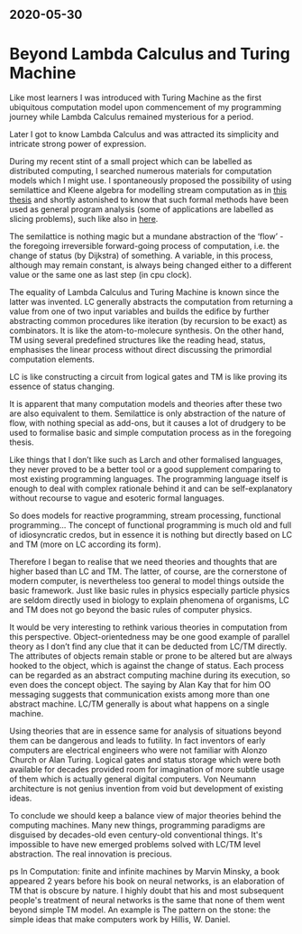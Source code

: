 ## 2020-05-30

# Beyond Lambda Calculus and Turing Machine

Like most learners I was introduced with Turing Machine as the first ubiquitous computation model upon commencement of my programming journey while Lambda Calculus remained mysterious for a period.

Later I got to know Lambda Calculus and was attracted its simplicity and intricate strong power of expression. 

During my recent stint of a small project which can be labelled as distributed computing, I searched numerous materials for computation models which I might use. I spontaneously proposed the possibility of using semilattice and Kleene algebra for modelling stream computation as in [this thesis](https://publikationen.bibliothek.kit.edu/1000012049) and shortly astonished to know that such formal methods have been used as general program analysis (some of applications are labelled as slicing problems), such like also in [here](https://pascal-group.bitbucket.io/teaching.html).

The semilattice is nothing magic but a mundane abstraction of the ‘flow’ - the foregoing irreversible forward-going process of computation, i.e. the change of status (by Dijkstra) of something. A variable, in this process, although may remain constant, is always being changed either to a different value or the same one as last step (in cpu clock).

The equality of Lambda Calculus and Turing Machine is known since the latter was invented. LC generally abstracts the computation from returning a value from one of two input variables and builds the edifice by further abstracting common procedures like iteration (by recursion to be exact) as combinators. It is like the atom-to-molecure synthesis. On the other hand, TM using several predefined structures like the reading head, status, emphasises the linear process without direct discussing the primordial computation elements.

LC is like constructing a circuit from logical gates and TM is like proving its essence of status changing. 

It is apparent that many computation models and theories after these two are also equivalent to them. Semilattice is only abstraction of the nature of flow, with nothing special as add-ons, but it causes a lot of drudgery to be used to formalise basic and simple computation process as in the foregoing thesis.

Like things that I don’t like such as Larch and other formalised languages, they never proved to be a better tool or a good supplement comparing to most existing programming languages. The programming language itself is enough to deal with complex rationale behind it and can be self-explanatory without recourse to vague and esoteric formal languages.

So does models for reactive programming, stream processing, functional programming... The concept of functional programming is much old and full of idiosyncratic credos, but in essence it is nothing but directly based on LC and TM (more on LC according its form). 

Therefore I began to realise that we need theories and thoughts that are higher based than LC and TM. The latter, of course, are the cornerstone of modern computer, is nevertheless too general to model things outside the basic framework. Just like basic rules in physics especially particle physics are seldom directly used in biology to explain phenomena of organisms, LC and TM does not go beyond the basic rules of computer physics.

It would be very interesting to rethink various theories in computation from this perspective. Object-orientedness may be one good example of parallel theory as I don’t find any clue that it can be deducted from LC/TM directly. The attributes of objects remain stable or prone to be altered but are always hooked to the object, which is against the change of status. Each process can be regarded as an abstract computing machine during its execution, so even does the concept object. The saying by Alan Kay that for him OO messaging suggests that communication exists among more than one abstract machine. LC/TM generally is about what happens on a single machine.

Using theories that are in essence same for analysis of situations beyond them can be dangerous and leads to futility. In fact inventors of early computers are electrical engineers who were not familiar with Alonzo Church or Alan Turing. Logical gates and status storage which were both available for decades provided room for imagination of more subtle usage of them which is actually general digital computers. Von Neumann architecture is not genius invention from void but development of existing ideas.

To conclude we should keep a balance view of major theories behind the computing machines. Many new things, programming paradigms are disguised by decades-old even century-old conventional things. It's impossible to have new emerged problems solved with LC/TM level abstraction. The real innovation is precious.

ps In Computation: finite and infinite machines by Marvin Minsky, a book appeared 2 years before his book on neural networks, is an elaboration of TM that is obscure by nature. I highly doubt that his and most subsequent people's treatment of neural networks is the same that none of them went beyond simple TM model. An example is The pattern on the stone: the simple ideas that make computers work by Hillis, W. Daniel.
